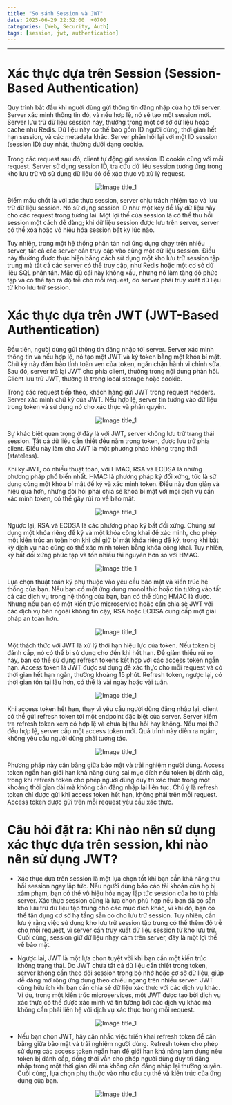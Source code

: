 ```yaml
---
title: "So sánh Session và JWT"
date: 2025-06-29 22:52:00  +0700
categories: [Web, Security, Auth]
tags: [session, jwt, authentication]
---
```


---

# Xác thực dựa trên Session (Session-Based Authentication)

Quy trình bắt đầu khi người dùng gửi thông tin đăng nhập của họ tới server. Server xác minh thông tin đó, và nếu hợp lệ, nó sẽ tạo một session mới. Server lưu trữ dữ liệu session này, thường trong một cơ sở dữ liệu hoặc cache như Redis. Dữ liệu này có thể bao gồm ID người dùng, thời gian hết hạn session, và các metadata khác. Server phản hồi lại với một ID session (session ID) duy nhất, thường dưới dạng cookie.<br></br>Trong các request sau đó, client tự động gửi session ID cookie cùng với mỗi request. Server sử dụng session ID, tra cứu dữ liệu session tương ứng trong kho lưu trữ và sử dụng dữ liệu đó để xác thực và xử lý request.

<p align="center">
  <img src="/assets/images/session_vs_jwt/1.png" alt="Image title_1" />
</p>

Điểm mấu chốt là với xác thực session, server chịu trách nhiệm tạo và lưu trữ dữ liệu session. Nó sử dụng session ID như một key để lấy dữ liệu này cho các request trong tương lai. Một lợi thế của session là có thể thu hồi session một cách dễ dàng; khi dữ liệu session được lưu trên server, server có thể xóa hoặc vô hiệu hóa session bất kỳ lúc nào.

Tuy nhiên, trong một hệ thống phân tán nơi ứng dụng chạy trên nhiều server, tất cả các server cần truy cập vào cùng một dữ liệu session. Điều này thường được thực hiện bằng cách sử dụng một kho lưu trữ session tập trung mà tất cả các server có thể truy cập, như Redis hoặc một cơ sở dữ liệu SQL phân tán. Mặc dù cái này không xấu, nhưng nó làm tăng độ phức tạp và có thể tạo ra độ trễ cho mỗi request, do server phải truy xuất dữ liệu từ kho lưu trữ session.

# Xác thực dựa trên JWT (JWT-Based Authentication)

Đầu tiên, người dùng gửi thông tin đăng nhập tới server. Server xác minh thông tin và nếu hợp lệ, nó tạo một JWT và ký token bằng một khóa bí mật. Chữ ký này đảm bảo tính toàn vẹn của token, ngăn chặn hành vi chỉnh sửa. Sau đó, server trả lại JWT cho phía client, thường trong nội dung phản hồi. Client lưu trữ JWT, thường là trong local storage hoặc cookie.

Trong các request tiếp theo, khách hàng gửi JWT trong request headers. Server xác minh chữ ký của JWT. Nếu hợp lệ, server tin tưởng vào dữ liệu trong token và sử dụng nó cho xác thực và phân quyền.

<p align="center">
  <img src="/assets/images/session_vs_jwt/2.png" alt="Image title_1" />
</p>

Sự khác biệt quan trọng ở đây là với JWT, server không lưu trữ trạng thái session. Tất cả dữ liệu cần thiết đều nằm trong token, được lưu trữ phía client. Điều này làm cho JWT là một phương pháp không trạng thái (stateless).

Khi ký JWT, có nhiều thuật toán, với HMAC, RSA và ECDSA là những phương pháp phổ biến nhất. HMAC là phương pháp ký đối xứng, tức là sử dụng cùng một khóa bí mật để ký và xác minh token. Điều này đơn giản và hiệu quả hơn, nhưng đòi hỏi phải chia sẻ khóa bí mật với mọi dịch vụ cần xác minh token, có thể gây rủi ro về bảo mật.

<p align="center">
  <img src="/assets/images/session_vs_jwt/3.png" alt="Image title_1" />
</p>

Ngược lại, RSA và ECDSA là các phương pháp ký bất đối xứng. Chúng sử dụng một khóa riêng để ký và một khóa công khai để xác minh, cho phép một kiến trúc an toàn hơn khi chỉ giữ bí mật khóa riêng để ký, trong khi bất kỳ dịch vụ nào cũng có thể xác minh token bằng khóa công khai. Tuy nhiên, ký bất đối xứng phức tạp và tốn nhiều tài nguyên hơn so với HMAC.

<p align="center">
  <img src="/assets/images/session_vs_jwt/4.png" alt="Image title_1" />
</p>

Lựa chọn thuật toán ký phụ thuộc vào yêu cầu bảo mật và kiến trúc hệ thống của bạn. Nếu bạn có một ứng dụng monolithic hoặc tin tưởng vào tất cả các dịch vụ trong hệ thống của bạn, bạn có thể dùng HMAC là được. Nhưng nếu bạn có một kiến trúc microservice hoặc cần chia sẻ JWT với các dịch vụ bên ngoài không tin cậy, RSA hoặc ECDSA cung cấp một giải pháp an toàn hơn.

<p align="center">
  <img src="/assets/images/session_vs_jwt/5.png" alt="Image title_1" />
</p>

Một thách thức với JWT là xử lý thời hạn hiệu lực của token. Nếu token bị đánh cắp, nó có thể bị sử dụng cho đến khi hết hạn. Để giảm thiểu rủi ro này, bạn có thể sử dụng refresh tokens kết hợp với các access token ngắn hạn. Access token là JWT được sử dụng để xác thực cho mỗi request và có thời gian hết hạn ngắn, thường khoảng 15 phút. Refresh token, ngược lại, có thời gian tồn tại lâu hơn, có thể là vài ngày hoặc vài tuần.

<p align="center">
  <img src="/assets/images/session_vs_jwt/6.png" alt="Image title_1" />
</p>

Khi access token hết hạn, thay vì yêu cầu người dùng đăng nhập lại, client có thể gửi refresh token tới một endpoint đặc biệt của server. Server kiểm tra refresh token xem có hợp lệ và chưa bị thu hồi hay không. Nếu mọi thứ đều hợp lệ, server cấp một access token mới. Quá trình này diễn ra ngầm, không yêu cầu người dùng phải tương tác.

<p align="center">
  <img src="/assets/images/session_vs_jwt/7.png" alt="Image title_1" />
</p>

Phương pháp này cân bằng giữa bảo mật và trải nghiệm người dùng. Access token ngắn hạn giới hạn khả năng dùng sai mục đích nếu token bị đánh cắp, trong khi refresh token cho phép người dùng duy trì xác thực trong một khoảng thời gian dài mà không cần đăng nhập lại liên tục. Chú ý là refresh token chỉ được gửi khi access token hết hạn, không phải trên mỗi request. Access token được gửi trên mỗi request yêu cầu xác thực.

# Câu hỏi đặt ra: Khi nào nên sử dụng xác thực dựa trên session, khi nào nên sử dụng JWT?

- Xác thực dựa trên session là một lựa chọn tốt khi bạn cần khả năng thu hồi session ngay lập tức. Nếu người dùng báo cáo tài khoản của họ bị xâm phạm, bạn có thể vô hiệu hóa ngay lập tức session của họ từ phía server. Xác thực session cũng là lựa chọn phù hợp nếu bạn đã có sẵn kho lưu trữ dữ liệu tập trung cho các mục đích khác, vì khi đó, bạn có thể tận dụng cơ sở hạ tầng sẵn có cho lưu trữ session. Tuy nhiên, cần lưu ý rằng việc sử dụng kho lưu trữ session tập trung có thể thêm độ trễ cho mỗi request, vì server cần truy xuất dữ liệu session từ kho lưu trữ. Cuối cùng, session giữ dữ liệu nhạy cảm trên server, đây là một lợi thế về bảo mật.

- Ngược lại, JWT là một lựa chọn tuyệt vời khi bạn cần một kiến trúc không trạng thái. Do JWT chứa tất cả dữ liệu cần thiết trong token, server không cần theo dõi session trong bộ nhớ hoặc cơ sở dữ liệu, giúp dễ dàng mở rộng ứng dụng theo chiều ngang trên nhiều server. JWT cũng hữu ích khi bạn cần chia sẻ dữ liệu xác thực với các dịch vụ khác. Ví dụ, trong một kiến trúc microservices, một JWT được tạo bởi dịch vụ xác thực có thể được xác minh và tin tưởng bởi các dịch vụ khác mà không cần phải liên hệ với dịch vụ xác thực trong mỗi request.

<p align="center">
  <img src="/assets/images/session_vs_jwt/8.png" alt="Image title_1" />
</p>

- Nếu bạn chọn JWT, hãy cân nhắc việc triển khai refresh token để cân bằng giữa bảo mật và trải nghiệm người dùng. Refresh token cho phép sử dụng các access token ngắn hạn để giới hạn khả năng lạm dụng nếu token bị đánh cắp, đồng thời vẫn cho phép người dùng duy trì đăng nhập trong một thời gian dài mà không cần đăng nhập lại thường xuyên. Cuối cùng, lựa chọn phụ thuộc vào nhu cầu cụ thể và kiến trúc của ứng dụng của bạn.

<p align="center">
  <img src="/assets/images/session_vs_jwt/9.png" alt="Image title_1" />
</p>

